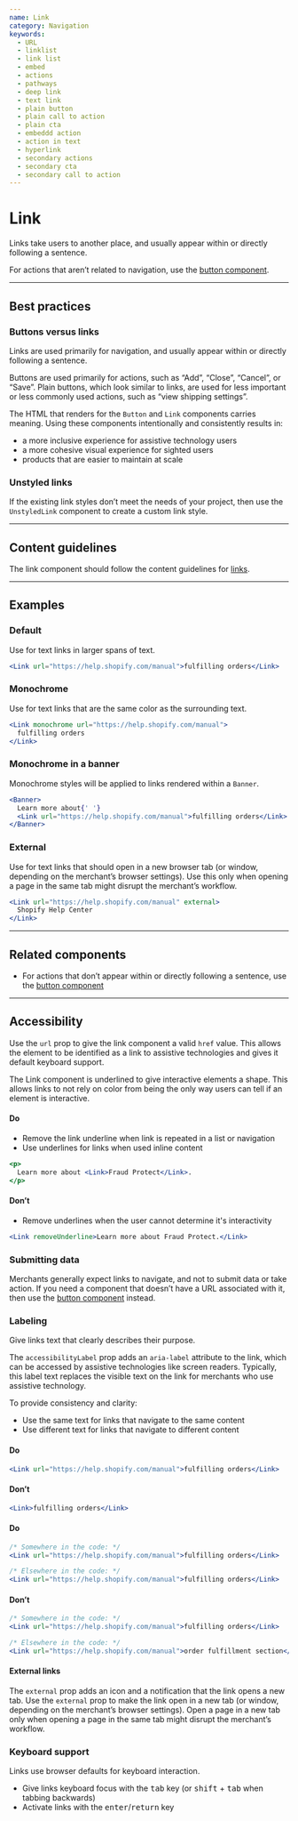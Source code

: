```yaml
---
name: Link
category: Navigation
keywords:
  - URL
  - linklist
  - link list
  - embed
  - actions
  - pathways
  - deep link
  - text link
  - plain button
  - plain call to action
  - plain cta
  - embeddd action
  - action in text
  - hyperlink
  - secondary actions
  - secondary cta
  - secondary call to action
---
```


# Link

Links take users to another place, and usually appear within or directly following a sentence.

For actions that aren’t related to navigation, use the [button component](https://polaris.shopify.com/components/button).

---

## Best practices

### Buttons versus links

Links are used primarily for navigation, and usually appear within or directly following a sentence.

Buttons are used primarily for actions, such as “Add”, “Close”, “Cancel”, or “Save”. Plain buttons, which look similar to links, are used for less important or less commonly used actions, such as “view shipping settings”.

The HTML that renders for the `Button` and `Link` components carries meaning. Using these components intentionally and consistently results in:

- a more inclusive experience for assistive technology users
- a more cohesive visual experience for sighted users
- products that are easier to maintain at scale

### Unstyled links

If the existing link styles don’t meet the needs of your project, then use the `UnstyledLink` component to create a custom link style.

---

## Content guidelines

The link component should follow the content guidelines for [links](https://polaris.shopify.com/content/actionable-language#section-links).

---

## Examples

### Default

Use for text links in larger spans of text.

```jsx
<Link url="https://help.shopify.com/manual">fulfilling orders</Link>
```

### Monochrome

Use for text links that are the same color as the surrounding text.

```jsx
<Link monochrome url="https://help.shopify.com/manual">
  fulfilling orders
</Link>
```

### Monochrome in a banner

Monochrome styles will be applied to links rendered within a `Banner`.

```jsx
<Banner>
  Learn more about{' '}
  <Link url="https://help.shopify.com/manual">fulfilling orders</Link>
</Banner>
```

### External

Use for text links that should open in a new browser tab (or window, depending on the merchant’s browser settings). Use this only when opening a page in the same tab might disrupt the merchant’s workflow.

```jsx
<Link url="https://help.shopify.com/manual" external>
  Shopify Help Center
</Link>
```

---

## Related components

- For actions that don’t appear within or directly following a sentence, use the [button component](https://polaris.shopify.com/components/button)

---

## Accessibility

Use the `url` prop to give the link component a valid `href` value. This allows the element to be identified as a link to assistive technologies and gives it default keyboard support.

The Link component is underlined to give interactive elements a shape. This allows links to not rely on color from being the only way users can tell if an element is interactive.

<!-- dodont -->

#### Do

- Remove the link underline when link is repeated in a list or navigation
- Use underlines for links when used inline content

```jsx
<p>
  Learn more about <Link>Fraud Protect</Link>.
</p>
```

#### Don’t

- Remove underlines when the user cannot determine it's interactivity

```jsx
<Link removeUnderline>Learn more about Fraud Protect.</Link>
```

<!-- end -->

### Submitting data

Merchants generally expect links to navigate, and not to submit data or take action. If you need a component that doesn’t have a URL associated with it, then use the [button component](https://polaris.shopify.com/components/button) instead.

### Labeling

Give links text that clearly describes their purpose.

The `accessibilityLabel` prop adds an `aria-label` attribute to the link, which can be accessed by assistive technologies like screen readers. Typically, this label text replaces the visible text on the link for merchants who use assistive technology.

To provide consistency and clarity:

- Use the same text for links that navigate to the same content
- Use different text for links that navigate to different content

<!-- dodont -->

#### Do

```jsx
<Link url="https://help.shopify.com/manual">fulfilling orders</Link>
```

#### Don’t

```jsx
<Link>fulfilling orders</Link>
```

<!-- end -->

<!-- dodont -->

#### Do

```jsx
/* Somewhere in the code: */
<Link url="https://help.shopify.com/manual">fulfilling orders</Link>

/* Elsewhere in the code: */
<Link url="https://help.shopify.com/manual">fulfilling orders</Link>
```

#### Don’t

```jsx
/* Somewhere in the code: */
<Link url="https://help.shopify.com/manual">fulfilling orders</Link>

/* Elsewhere in the code: */
<Link url="https://help.shopify.com/manual">order fulfillment section</Link>
```

<!-- end -->

#### External links

The `external` prop adds an icon and a notification that the link opens a new tab. Use the `external` prop to make the link open in a new tab (or window, depending on the merchant’s browser settings). Open a page in a new tab only when opening a page in the same tab might disrupt the merchant’s workflow.

### Keyboard support

Links use browser defaults for keyboard interaction.

- Give links keyboard focus with the <kbd>tab</kbd> key (or <kbd>shift</kbd> + <kbd>tab</kbd> when tabbing backwards)
- Activate links with the <kbd>enter</kbd>/<kbd>return</kbd> key

